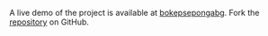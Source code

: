 A live demo of the project is available at [bokepsepongabg](https://bokepsepongabg.pages.dev).
Fork the [repository](https://github.com/jolk9110) on GitHub.